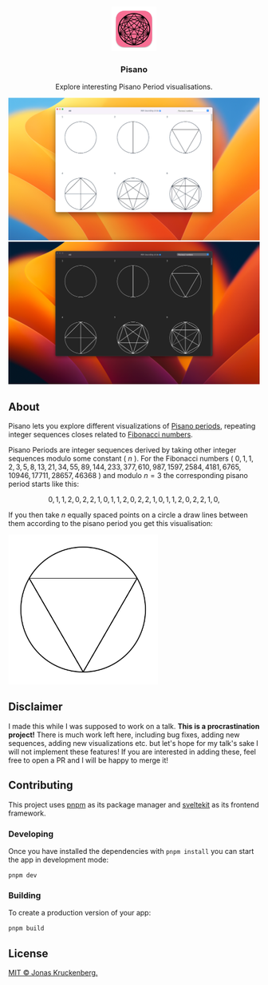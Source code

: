 <p align="center">
  <img src="./src-tauri/icons/128x128@2x.png" width="90">
</p>
<h3 align="center">Pisano</h3>
<p align="center">
Explore interesting Pisano Period visualisations.
</p
<br/>

![Screenshot of the app, showing a grid of circular pisano period visualizations](./Screenshot-light.png#gh-light-mode-only)
![Screenshot of the app, showing a grid of circular pisano period visualizations](./Screenshot-dark.png#gh-dark-mode-only)

## About

Pisano lets you explore different visualizations of [Pisano periods], repeating integer sequences closes related to [Fibonacci numbers].

Pisano Periods are integer sequences derived by taking other integer sequences modulo some constant ( $n$ ). For the Fibonacci numbers ( $0, 1, 1, 2, 3, 5, 8, 13, 21, 34, 55, 89, 144, 233, 377, 610, 987, 1597, 2584, 4181, 6765, 10946, 17711, 28657, 46368$ ) and modulo $n = 3$ the corresponding pisano period starts like this:

<div>

$$ 0, 1, 1, 2, 0, 2, 2, 1, 0, 1, 1, 2, 0, 2, 2, 1, 0, 1, 1, 2, 0, 2, 2, 1, 0, $$

</div

If you then take $n$ equally spaced points on a circle a draw lines between them according to the pisano period you get this visualisation:

<img src="./circle-plot-fib-mod-3.svg" width="300">

## Disclaimer

I made this while I was supposed to work on a talk. **This is a procrastination project!** There is much work left here, including bug fixes, adding new sequences, adding new visualizations etc. but let's hope for my talk's sake I will not implement these features! If you are interested in adding these, feel free to open a PR and I will be happy to merge it!

## Contributing

This project uses [pnpm] as its package manager and [sveltekit] as its frontend framework. 

### Developing

Once you have installed the dependencies with `pnpm install` you can start the app in development mode:

```shell
pnpm dev
```

### Building

To create a production version of your app:

```bash
pnpm build
```

## License

[MIT © Jonas Kruckenberg.](./LICENSE)

[pisano periods]: https://en.wikipedia.org/wiki/Pisano_period
[fibonacci numbers]: https://en.wikipedia.org/wiki/Fibonacci_number
[pnpm]: https://pnpm.io
[sveltekit]: https://kit.svelte.dev/
